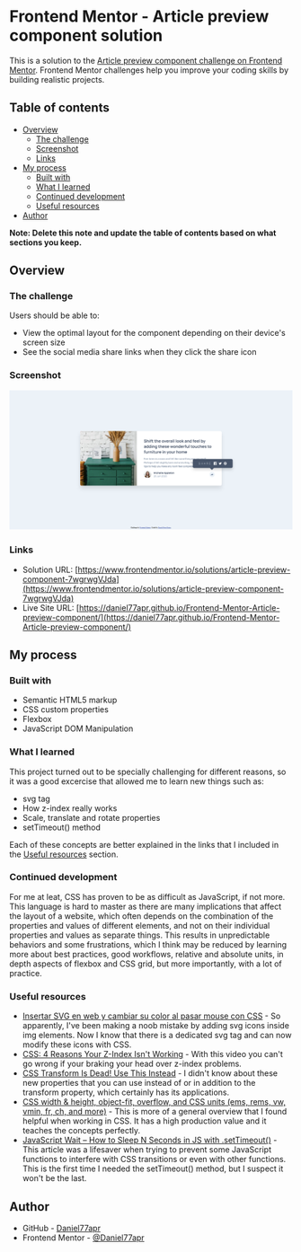 # Frontend Mentor - Article preview component solution

This is a solution to the [Article preview component challenge on Frontend Mentor](https://www.frontendmentor.io/challenges/article-preview-component-dYBN_pYFT). Frontend Mentor challenges help you improve your coding skills by building realistic projects. 

## Table of contents

- [Overview](#overview)
  - [The challenge](#the-challenge)
  - [Screenshot](#screenshot)
  - [Links](#links)
- [My process](#my-process)
  - [Built with](#built-with)
  - [What I learned](#what-i-learned)
  - [Continued development](#continued-development)
  - [Useful resources](#useful-resources)
- [Author](#author)

**Note: Delete this note and update the table of contents based on what sections you keep.**

## Overview

### The challenge

Users should be able to:

- View the optimal layout for the component depending on their device's screen size
- See the social media share links when they click the share icon

### Screenshot

![](screenshot.png)

### Links

- Solution URL: [https://www.frontendmentor.io/solutions/article-preview-component-7wgrwgVJda](https://www.frontendmentor.io/solutions/article-preview-component-7wgrwgVJda)
- Live Site URL: [https://daniel77apr.github.io/Frontend-Mentor-Article-preview-component/](https://daniel77apr.github.io/Frontend-Mentor-Article-preview-component/)

## My process

### Built with

- Semantic HTML5 markup
- CSS custom properties
- Flexbox
- JavaScript DOM Manipulation

### What I learned

This project turned out to be specially challenging for different reasons, so it was a good excercise that allowed me to learn new things such as: 

- svg tag
- How z-index really works
- Scale, translate and rotate properties
- setTimeout() method

Each of these concepts are better explained in the links that I included in the [Useful resources](#useful-resources) section.

### Continued development

For me at leat, CSS has proven to be as difficult as JavaScript, if not more. This language is hard to master as there are many implications that affect the layout of a website, which often depends on the combination of the properties and values of different elements, and not on their individual properties and values as separate things. This results in unpredictable behaviors and some frustrations, which I think may be reduced by learning more about best practices, good workflows, relative and absolute units, in depth aspects of flexbox and CSS grid, but more importantly, with a lot of practice.

### Useful resources

- [Insertar SVG en web y cambiar su color al pasar mouse con CSS](https://www.youtube.com/watch?v=50uLV6ZLHaw&t=125s&ab_channel=VentaHostingyDise%C3%B1odeP%C3%A1ginasWeb) - So apparently, I've been making a noob mistake by adding svg icons inside img elements. Now I know that there is a dedicated svg tag and can now modify these icons with CSS.
- [CSS: 4 Reasons Your Z-Index Isn't Working](https://www.youtube.com/watch?v=qYi-OLf5q5g&ab_channel=CoderCoder) - With this video you can't go wrong if your braking your head over z-index problems.
- [CSS Transform Is Dead! Use This Instead](https://www.youtube.com/watch?v=416MT-VmJdI&ab_channel=WebDevSimplified) - I didn't know about these new properties that you can use instead of or in addition to the transform property, which certainly has its applications.
- [CSS width & height, object-fit, overflow, and CSS units (ems, rems, vw, vmin, fr, ch, and more)](https://www.youtube.com/watch?v=hyAeX0p-uIA&ab_channel=Webflow) - This is more of a general overview that I found helpful when working in CSS. It has a high production value and it teaches the concepts perfectly.
- [JavaScript Wait – How to Sleep N Seconds in JS with .setTimeout()](https://www.freecodecamp.org/news/javascript-wait-how-to-sleep-n-seconds-in-js-with-settimeout/) - This article was a lifesaver when trying to prevent some JavaScript functions to interfere with CSS transitions or even with other functions. This is the first time I needed the setTimeout() method, but I suspect it won't be the last.

## Author

- GitHub - [Daniel77apr](https://github.com/Daniel77apr)
- Frontend Mentor - [@Daniel77apr](https://www.frontendmentor.io/profile/Daniel77apr)
